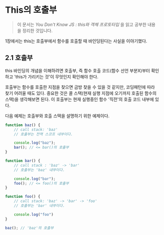 # This의 호출부

> 이 문서는 _You Don't Know JS : this와 객체 프로토타입_ 을 읽고 공부한 내용을 정리한 것입니다.

1장에서는 this는 호출부에서 함수를 호출할 때 바인딩된다는 사실을 이야기했다.

## 2.1 호출부

this 바인딩의 개념을 이해하려면 호출부, 즉 함수 호출 코드(함수 선언 부분X)부터 확인하고 'this가 가리키는 것'이 무엇인지 확인해야 한다.

호출부는 함수를 호출한 지점을 찾으면 금방 찾을 수 있을 것 같지만, 코딩패턴에 따라 찾기 어려울 때도 있다. 중요한 것은 콜 스택(현재 실행 지점에 오기까지 호출된 함수의 스택)을 생각해보면 된다. 이 호출부는 현재 실행중인 함수 '직전'의 호출 코드 내부에 있다.

다음 예제는 호출부와 호출 스택을 설명하기 위한 예제이다.

```javascript
function baz() {
    // call stack: 'baz'
    // 호출부는 전역 스코프 내부이다.

    console.log("baz");
    bar(); // <= bar()의 호출부
}

function bar() {
    // call stack : 'baz' -> 'bar'
    // 호출부는 'baz' 내부이다.

    console.log("bar");
    foo(); // <= foo()의 호출부
}

function foo() {
    // call stack: 'baz' -> 'bar' -> 'foo'
    // 호출부는 'bar' 내부이다.

    console.log("foo")
}

baz(); // 'baz'의 호출부
```